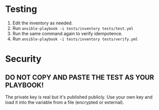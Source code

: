 # Testing
1. Edit the inventory as needed.
1. Run `ansible-playbook -i tests/inventory tests/test.yml`
1. Run the same command again to verify idempotence.
1. Run `ansible-playbook -i tests/inventory tests/verify.yml`

# Security

## DO NOT COPY AND PASTE THE TEST AS YOUR PLAYBOOK!
The private key is real but it's published publicly. Use your own key and load it into the variable from a file (encrypted or external).
